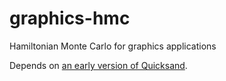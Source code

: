 graphics-hmc
============

Hamiltonian Monte Carlo for graphics applications

Depends on [an early version of Quicksand](https://github.com/dritchie/quicksand_original).
